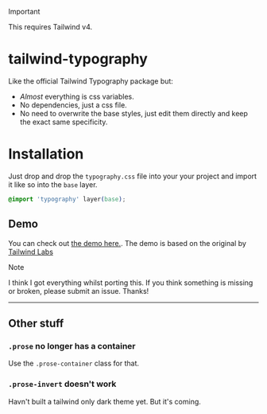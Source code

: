 > [!IMPORTANT]  
> This requires Tailwind v4.

# tailwind-typography
Like the official Tailwind Typography package but:

- _Almost_ everything is css variables.
- No dependencies, just a css file.
- No need to overwrite the base styles, just edit them directly and keep the exact same specificity. 

# Installation
Just drop and drop the `typography.css` file into 
your your project and import it like so into the `base` layer. 

```css
@import 'typography' layer(base);
```

## Demo
You can check out [the demo here.](https://play.tailwindcss.com/1xXD1zTqcC?file=css). The demo is based on the original by [Tailwind Labs](https://github.com/tailwindlabs/tailwindcss-typography) 


> [!NOTE]  
> I think I got everything whilst porting this. If you think something is missing or broken, please submit an issue. Thanks!


---

## Other stuff

### `.prose` no longer has a container
Use the `.prose-container` class for that. 

### `.prose-invert` doesn't work
Havn't built a tailwind only dark theme yet. But it's coming. 
